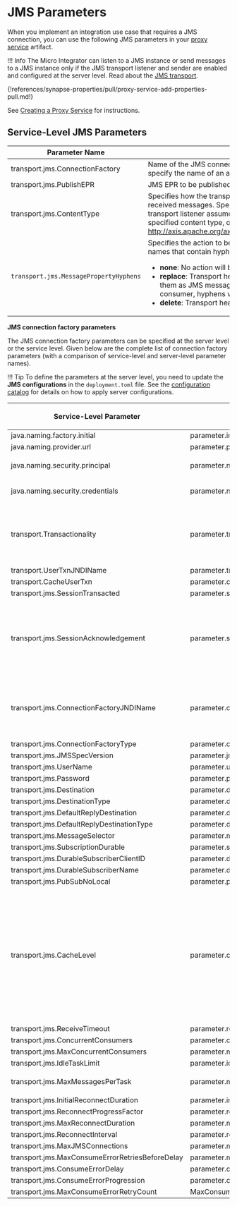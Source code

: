 # JMS Parameters

When you implement an integration use case that requires a JMS connection, you can use the following JMS parameters in your [proxy service](../../../../develop/creating-artifacts/creating-a-proxy-service) artifact.

!!! Info
    The Micro Integrator can listen to a JMS instance or send messages to a JMS instance only if the JMS transport listener and sender are enabled and configured at the server level. Read about the [JMS transport](../../../../setup/transport_configurations/configuring-transports/#configuring-the-jms-transport).

{!references/synapse-properties/pull/proxy-service-add-properties-pull.md!}

See [Creating a Proxy Service](../../../../develop/creating-artifacts/creating-a-proxy-service) for instructions.

## Service-Level JMS Parameters

<table>
      <tr>
         <th>
            Parameter Name
         </th>
         <th>
            Description
         </th>
      </tr>
   <tbody>
      <tr>
         <td>
            transport.jms.ConnectionFactory
         </td>
         <td>
            Name of the JMS connection factory the service should use. You can specify the name of an already defined connection factory
         </td>
      </tr>
      <tr>
         <td>
            transport.jms.PublishEPR
         </td>
         <td>
            JMS EPR to be published in the WSDL. Specify a JMS EPR.
         </td>
      </tr>
      <tr>
         <td>transport.jms.ContentType</td>
         <td>Specifies how the transport listener should determine the content type of received messages. Specify a simple string value, in which case the transport listener assumes that the received messages always have the specified content type, or a set of rules. For more information, see <a href="http://axis.apache.org/axis2/java/transports/jms.html#Service_configuration">http://axis.apache.org/axis2/java/transports/jms.html#Service_configuration</a>.</td>
      </tr>
      <tr>
         <td>
            <code>transport.jms.MessagePropertyHyphens</code>
         </td>
         <td>Specifies the action to be taken when there are JMS Message property names that contain hyphens. The possible values are as follows:
            <ul>
               <li><b>none</b>: No action will be taken. This is the default value.</li>
               <li><b>replace</b>: Transport headers with hyphens will be replaced before adding them as JMS message properties, and if the Micro Integrator is the consumer, hyphens will be reintroduced on message retrieval.</li>
               <li>
                  <b>delete</b>: Transport headers with hyphens will be deleted.
               </li>
            </ul>
         </td>
      </tr>
   </tbody>
</table>

**JMS connection factory parameters**

The JMS connection factory parameters can be specified at the server level or the service level. Given below are the complete list of connection factory parameters (with a comparison of service-level and server-level parameter names).

!!! Tip
    To define the parameters at the server level, you need to update the **JMS configurations** in the `deployment.toml` file. See the [configuration catalog](../../../../references/config-catalog) for details on how to apply server configurations.

<table>
      <tr>
         <th>
            <p>Service-Level Parameter</p>
         </th>
         <th>
            <p>Server Parameter</p>
         </th>
         <th>
            <p>Description</p>
         </th>
      </tr>
   <tbody>
      <tr>
        <td>
           java.naming.factory.initial
        </td>
         <td>
            parameter.initial_naming_factory  
         </td>
         <td>
            JNDI initial context factory class. The class must implement the <code>java.naming.spi.InitialContextFactory</code> interface. The default value is <code>org.apache.activemq.jndi.ActiveMQInitialContextFactory</code>.
         </td>
      </tr>
      <tr>
        <td>
           java.naming.provider.url
        </td>
         <td>
            parameter.provider_url
         </td>
         <td>
            URL of the JNDI provider. By default, the value is <code>tcp://localhost:61616</code>.
         </td>
      </tr>
      <tr>
         <td>
           java.naming.security.principal
         </td>
         <td>
            parameter.naming_security_principal
         </td>
         <td>
            <p>JNDI Username.</p>
         </td>
      </tr>
      <tr>
         <td>
           java.naming.security.credentials
         </td>
         <td>
            parameter.naming_security_credential
         </td>
         <td>
            <p>JNDI password.</p>
         </td>
      </tr>
      <tr>
         <td>
           transport.Transactionality
         </td>
         <td>
            parameter.transactionality
         </td>
         <td>
            Preferred mode of transactionality.</br>
            <b>Note</b>: In the Micro Integrator, JMS transactions only work with either the Callout mediator or the Call mediator in blocking mode. The possible values are as follows:
            <ul>
               <li><b>none</b>: Disables transactions in the JMS transport.</li>
               <li><b>local</b>: Enables local JMS session transactions.</li>
               <li><b>jta</b>: Enables global JTA transactions.</li>
            </ul>
         </td>
      </tr>
      <tr>
          <td>
             transport.UserTxnJNDIName
          </td>
         <td>
            parameter.transaction_jndi_name
         </td>
         <td>
           JNDI name to be used to require user transaction. The default value is <code>java:comp/UserTransaction</code>.
         </td>
      </tr>
      <tr>
          <td>
             transport.CacheUserTxn
          </td>
         <td>
            parameter.cache_user_transaction
         </td>
         <td>
            Whether caching for user transactions should be enabled or not. By default, this setting is <code>true</code>.
         </td>
      </tr>
      <tr>
          <td>
             transport.jms.SessionTransacted
          </td>
         <td>
            parameter.session_transaction
         </td>
         <td>
            Whether the JMS session should be transacted or not. By default, this setting is <code>true</code> (if transactionality is 'local').
         </td>
      </tr>
      <tr>
        <td>
          transport.jms.SessionAcknowledgement
        </td>
        <td>
           parameter.session_acknowledgement
         </td>
         <td>
           JMS session acknowledgment mode. The possible values are as follows:
           <ul>
               <li><em>AUTO_ACKNOWLEDGE:</em> The session automatically acknowledges the consumer receipt of messages when message processing has finished.</li>
               <li><em>CLIENT_ACKNOWLEDGE:</em> The consumer acknowledges all messages delivered so far by the session. If the consumer falls behind in its processing, a large number of unacknowledged messages can build up.</li>
               <li><em>DUPS_OK_ACKNOWLEDGE:</em> The session lazily acknowledges the delivery of messages to the consumer. Lazy means that the consumer can delay acknowledgement to the server until a convenient time. During a delay, the server might redeliver messages. This mode reduces session overhead but the consumer can receive duplicate messages should JMS fail,</li>
               <li><em>SESSION_TRANSACTED:</em> The session is a related group of consumed or produced messages that are treated as a single unit of work.</li>
            </ul>
            Also see <a href="http://wso2.com/library/articles/2013/01/jms-message-delivery-reliability-acknowledgement-patterns/">JMS Message Delivery Reliability and Acknowledgement Patterns</a>.
         </td>
      </tr>
      <tr>
        <td>
           transport.jms.ConnectionFactoryJNDIName
        </td>
         <td>
            parameter.connection_factory_name
         </td>
         <td>
            The JNDI name of the connection factory.</br></br>
            The possible values are as follows:
            <ul>
               <li>QueueConnectionFactory</li>
               <li>TopicConnectionFactory</li>
            </ul>
         </td>
      </tr>
      <tr>
          <td>
             transport.jms.ConnectionFactoryType
          </td>
         <td>
            parameter.connection_factory_type
         </td>
         <td>
           Type of the connection factory. The possible values are <code>queue</code>, or <code>topic</code>. The default value is <code>queue</code>.
         </td>
      </tr>
      <tr>
          <td>
             transport.jms.JMSSpecVersion
          </td>
         <td>
            parameter.jms_spec_version
         </td>
         <td>
            JMS API version. Possible values are <code>1.1</code> or <code>1.0.2b</code>. The default value is <code>1.1</code>.
         </td>
      </tr>
      <tr>
         <td>
           transport.jms.UserName
         </td>
         <td>
            parameter.username
         </td>
         <td>
            The JMS connection username.
         </td>
      </tr>
      <tr>
          <td>
             transport.jms.Password
          </td>
         <td>
            parameter.password
         </td>
         <td>
            The JMS connection password.
         </td>
      </tr>
      <tr>
         <td>
           transport.jms.Destination
         </td>    
         <td>
           parameter.destination
         </td>
         <td>
            The JNDI name of the destination.
         </td>
      </tr>
      <tr>
          <td>
             transport.jms.DestinationType
          </td>
         <td>
            parameter.destination_type
         </td>
         <td>
            Type of the destination. Possible values are <code>queue</code>, or <code>topic</code>. The default setting is <code>queue</code>.
         </td>
      </tr>
      <tr>
          <td>
             transport.jms.DefaultReplyDestination
          </td>
         <td>
            parameter.default_reply_destination
         </td>
         <td>
            JNDI name of the default reply destination.
         </td>
      </tr>
      <tr>
          <td>
             transport.jms.DefaultReplyDestinationType
          </td>
         <td>
            parameter.default_destination_type
         </td>
         <td>
            Type of the reply destination. Possible values are <code>queue</code>, or <code>topic</code>. Defaults to the type of the destination.
         </td>
      </tr>
      <tr>
          <td>
             transport.jms.MessageSelector
          </td>
         <td>
            parameter.message_selector
         </td>
         <td>
            Message selector implementation.
         </td>
      </tr>
      <tr>
          <td>
             transport.jms.SubscriptionDurable
          </td>
         <td>
            parameter.subscription_durable
         </td>
         <td>
            Whether the connection factory is subscription durable or not. By default, this parameter is set to <code>false</code>.
         </td>
      </tr>
      <tr>
          <td>
             transport.jms.DurableSubscriberClientID
          </td>
         <td>
            parameter.durable_subscriber_client_id
         </td>
         <td>
            The <code>ClientId</code> parameter when using durable subscriptions. This parameter is required if the value specified as <code>transport.jms.ubscriptionDurable</code> is <code>true</code>.
         </td>
      </tr>
      <tr>
          <td>
             transport.jms.DurableSubscriberName
          </td>
         <td>
            parameter.durable_subscriber_name
         </td>
         <td>
            The name of the durable subscriber. This parameter is required if the value specified as <code>transport.jms.SubscriptionDurable</code> is <code>true</code>.
         </td>
      </tr>
      <tr>
        <td>
           transport.jms.PubSubNoLocal
        </td>
         <td>parameter.pub_sub_local</td>
         <td>
            Whether the messages should be published by the same connection through which they were received. The default setting is <code>false</code>.
         </td>
      </tr>
      <tr>
          <td>
             transport.jms.CacheLevel
          </td>
         <td>parameter.cache_level</td>
         <td>
            The cache level with which JMS objects should be cached at start up. You can configure this in the ei.toml file if Micro Integrator acts as a JMS producer. Example:
            <div class="code panel pdl" style="border-width: 1px;">
                  <div class="codeContent panelContent pdl">
                     <div class="sourceCode" id="cb1" data-syntaxhighlighter-params="brush: java; gutter: false; theme: Confluence" data-theme="Confluence" style="brush: java; gutter: false; theme: Confluence">
                        <pre class="sourceCode java"><code class="sourceCode java"><span id="cb1-1"><a href="#cb1-1"></a>&lt;endpoint&gt;</span>
<span id="cb1-2"><a href="#cb1-2"></a>   &lt;address uri=<span class="st">&quot;jms:/example.MyQueue?transport.jms.ConnectionFactoryJNDIName=QueueConnectionFactory&amp;java.naming.factory.initial=org.wso2.andes.jndi.PropertiesFileInitialContextFactory&amp;java.naming.provider.url=repository/conf/jndi.properties&amp;transport.jms.DestinationType=queue&amp;transport.jms.CacheLevel=producer&quot;</span>/&gt;</span>
<span id="cb1-3"><a href="#cb1-3"></a>&lt;/endpoint&gt;</span></code></pre>
                     </div>
                  </div>
            </div>
            If the Micro Integrator is a JMS consumer, you can configure a proxy service. Following are the possible values for this parameter:
            <ul>
               <li><strong>none</strong>: None of the JMS objects will be cached.</li>
               <li><strong>connection</strong>: JMS connection objects will be cached.</li>
               <li><strong>session</strong>: JMS connection and session objects will be cached.</li>
               <li><strong>consumer</strong>: JMS connection, session, and consumer objects will be cached.</li>
               <li><strong>producer</strong>: JMS connection, session, and producer objects will be cached.</li>
               <li><strong>auto</strong>: An appropriate cache level will be used based on the transaction strategy.</li>
            </ul>
            </div>
         By default, this parameter is set to <code>auto</code>.
         </td>
      </tr>
      <tr>
          <td>
             transport.jms.ReceiveTimeout
          </td>
         <td>
            parameter.receive_timeout
         </td>
         <td>
            Time to wait for a JMS message during polling. Set this parameter value to a negative integer to wait indefinitely. Set to zero to prevent waiting. The default value is <code>1000</code> milliseconds.
         </td>
      </tr>
      <tr>
          <td>
             transport.jms.ConcurrentConsumers
          </td>
         <td>parameter.concurrent_consumer</td>
         <td>
            Number of concurrent threads to be started to consume messages when polling. You can specify any positive integer. However, for topics, this parameters should always be set to <code>1</code>.
         </td>
      </tr>
      <tr>
          <td>
             transport.jms.MaxConcurrentConsumers
          </td>
         <td>parameter.max_concurrent_consumer</td>
         <td>
            Maximum number of concurrent threads to use during polling. You can specify any positive integer. The default value is <code>1</code>.
         </td>
      </tr>
      <tr>
          <td>
             transport.jms.IdleTaskLimit
          </td>
         <td>parameter.idle_task_limit</td>
         <td>
            The number of idle runs per thread before it dies out. You can specify any positive integer. The default value is <code>10</code>.
         </td>
      </tr>
      <tr>
          <td>
             transport.jms.MaxMessagesPerTask
          </td>
         <td>parameter.max_message_per_task</td>
         <td>
            <p>The maximum number of successful message receipts per thread. You can specify any positive integer. The default value is <code>-1</code>. Use <code>-1</code> to indicate infinity.
         </td>
      </tr>
      <tr>
          <td>
             transport.jms.InitialReconnectDuration
          </td>
         <td>parameter.initial_reconnection_duration</td>
         <td>
           Initial reconnection attempts duration in milliseconds. You can specify any positive integer. The default value is <code>10000</code> milliseconds.
         </td>
      </tr>
      <tr>
          <td>
             transport.jms.ReconnectProgressFactor
          </td>
         <td>parameter.reconnect_progress_factor</td>
         <td>
            Factor by which the reconnection duration will be increased. You can specify any positive integer. The default value is <code>2</code>.
         </td>
      </tr>
      <tr>
          <td>
             transport.jms.MaxReconnectDuration
         </td>
         <td>parameter.max_reconnect_duration</td>
         <td>
            Maximum reconnection duration in milliseconds. The default value is <code>3600000</code> milliseconds (1 hour).
         </td>
      </tr>
      <tr>
         <td>transport.jms.ReconnectInterval</td>
         <td>parameter.reconnect_interval</td>
         <td>Reconnection interval in milliseconds. The default value is <code>3600000</code> milliseconds (1 hour).
         </td>
      </tr>
      <tr>
          <td>
             transport.jms.MaxJMSConnections
          </td>
         <td>parameter.max_jsm_connection</td>
         <td>
            Maximum cached JMS connections in the producer level. You can specify any positive integer. The default value is <code>10</code>.
         </td>
      </tr>
      <tr>
          <td>
             transport.jms.MaxConsumeErrorRetriesBeforeDelay
          </td>
         <td>parameter.max_consumer_error_retrieve_before_delay</td>
         <td>
            Number of retries on consume errors before sleep delay kicks in. You can specify any positive integer. The default value is <code>20</code>.
         </td>
      </tr>
      <tr>
          <td>
             transport.jms.ConsumeErrorDelay
          </td>
         <td>parameter.consume_error_delay</td>
         <td>
            Sleep delay when a consume error is encountered (in milliseconds). You can specify any positive integer. The default value is <code>100</code> milliseconds.
         </td>
      </tr>
      <tr>
          <td>
             transport.jms.ConsumeErrorProgression
          </td>
         <td>parameter.consume_error_progression</td>
         <td>
           Factor by which the consume error retry sleep will be increased. You can specify any positive integer. The default value is <code>2.0</code>.
         </td>
      </tr>
      <tr>
         <td>transport.jms.MaxConsumeErrorRetryCount</td>
         <td>MaxConsumeErrorRetryCount</td>
         <td>
            The maximum number of times the consumer should retry upon receiving a consumer error. You need to introduce this parameter only if the Broker has issues in notifying the Exception Listeners about the exceptions occurred. You can specify any positive integer. The default value is <code>1</code>.
         </td>
      </tr>
   </tbody>
</table>
